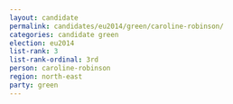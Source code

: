```yaml
---
layout: candidate
permalink: candidates/eu2014/green/caroline-robinson/
categories: candidate green
election: eu2014
list-rank: 3
list-rank-ordinal: 3rd
person: caroline-robinson
region: north-east
party: green
---
```

